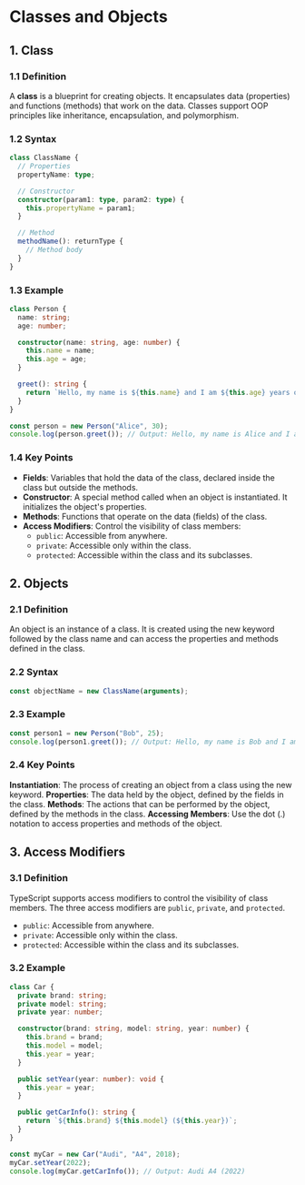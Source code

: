 # Classes and Objects

## 1. Class

### 1.1 Definition

A **class** is a blueprint for creating objects. It encapsulates data (properties) and functions (methods) that work on the data. Classes support OOP principles like inheritance, encapsulation, and polymorphism.

### 1.2 Syntax

```typescript
class ClassName {
  // Properties
  propertyName: type;

  // Constructor
  constructor(param1: type, param2: type) {
    this.propertyName = param1;
  }

  // Method
  methodName(): returnType {
    // Method body
  }
}
```

### 1.3 Example

```typescript
class Person {
  name: string;
  age: number;

  constructor(name: string, age: number) {
    this.name = name;
    this.age = age;
  }

  greet(): string {
    return `Hello, my name is ${this.name} and I am ${this.age} years old.`;
  }
}

const person = new Person("Alice", 30);
console.log(person.greet()); // Output: Hello, my name is Alice and I am 30 years old.
```

### 1.4 Key Points

- **Fields**: Variables that hold the data of the class, declared inside the class but outside the methods.
- **Constructor**: A special method called when an object is instantiated. It initializes the object's properties.
- **Methods**: Functions that operate on the data (fields) of the class.
- **Access Modifiers**: Control the visibility of class members:
  - `public`: Accessible from anywhere.
  - `private`: Accessible only within the class.
  - `protected`: Accessible within the class and its subclasses.

## 2. Objects

### 2.1 Definition

An object is an instance of a class. It is created using the new keyword followed by the class name and can access the properties and methods defined in the class.

### 2.2 Syntax

```typescript
const objectName = new ClassName(arguments);
```

### 2.3 Example

```typescript
const person1 = new Person("Bob", 25);
console.log(person1.greet()); // Output: Hello, my name is Bob and I am 25 years old.
```

### 2.4 Key Points

**Instantiation**: The process of creating an object from a class using the new keyword.
**Properties**: The data held by the object, defined by the fields in the class.
**Methods**: The actions that can be performed by the object, defined by the methods in the class.
**Accessing Members**: Use the dot (.) notation to access properties and methods of the object.

## 3. Access Modifiers

### 3.1 Definition

TypeScript supports access modifiers to control the visibility of class members. The three access modifiers are `public`, `private`, and `protected`.

- `public`: Accessible from anywhere.
- `private`: Accessible only within the class.
- `protected`: Accessible within the class and its subclasses.

### 3.2 Example

```typescript
class Car {
  private brand: string;
  private model: string;
  private year: number;

  constructor(brand: string, model: string, year: number) {
    this.brand = brand;
    this.model = model;
    this.year = year;
  }

  public setYear(year: number): void {
    this.year = year;
  }

  public getCarInfo(): string {
    return `${this.brand} ${this.model} (${this.year})`;
  }
}

const myCar = new Car("Audi", "A4", 2018);
myCar.setYear(2022);
console.log(myCar.getCarInfo()); // Output: Audi A4 (2022)
```
